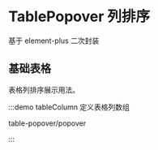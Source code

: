 # TablePopover 列排序

基于 element-plus 二次封装

## 基础表格

表格列排序展示用法。

:::demo tableColumn 定义表格列数组

table-popover/popover

:::
